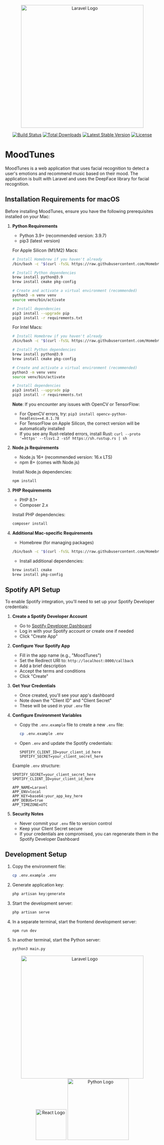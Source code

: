 <p align="center"><a href="https://laravel.com" target="_blank"><img src="https://raw.githubusercontent.com/laravel/art/master/logo-lockup/5%20SVG/2%20CMYK/1%20Full%20Color/laravel-logolockup-cmyk-red.svg" width="400" alt="Laravel Logo"></a></p>

<p align="center">
<a href="https://github.com/laravel/framework/actions"><img src="https://github.com/laravel/framework/workflows/tests/badge.svg" alt="Build Status"></a>
<a href="https://packagist.org/packages/laravel/framework"><img src="https://img.shields.io/packagist/dt/laravel/framework" alt="Total Downloads"></a>
<a href="https://packagist.org/packages/laravel/framework"><img src="https://img.shields.io/packagist/v/laravel/framework" alt="Latest Stable Version"></a>
<a href="https://packagist.org/packages/laravel/framework"><img src="https://img.shields.io/packagist/l/laravel/framework" alt="License"></a>
</p>

# MoodTunes

MoodTunes is a web application that uses facial recognition to detect a user's emotions and recommend music based on their mood. The application is built with Laravel and uses the DeepFace library for facial recognition.



## Installation Requirements for macOS

Before installing MoodTunes, ensure you have the following prerequisites installed on your Mac:

1. **Python Requirements**
   - Python 3.9+ (recommended version: 3.9.7)
   - pip3 (latest version)
   
   For Apple Silicon (M1/M2) Macs:
   ```bash
   # Install Homebrew if you haven't already
   /bin/bash -c "$(curl -fsSL https://raw.githubusercontent.com/Homebrew/install/HEAD/install.sh)"
   
   # Install Python dependencies
   brew install python@3.9
   brew install cmake pkg-config
   
   # Create and activate a virtual environment (recommended)
   python3 -m venv venv
   source venv/bin/activate
   
   # Install dependencies
   pip3 install --upgrade pip
   pip3 install -r requirements.txt
   ```

   For Intel Macs:
   ```bash
   # Install Homebrew if you haven't already
   /bin/bash -c "$(curl -fsSL https://raw.githubusercontent.com/Homebrew/install/HEAD/install.sh)"
   
   # Install Python dependencies
   brew install python@3.9
   brew install cmake pkg-config
   
   # Create and activate a virtual environment (recommended)
   python3 -m venv venv
   source venv/bin/activate
   
   # Install dependencies
   pip3 install --upgrade pip
   pip3 install -r requirements.txt
   ```

   **Note**: If you encounter any issues with OpenCV or TensorFlow:
   - For OpenCV errors, try: `pip3 install opencv-python-headless==4.8.1.78`
   - For TensorFlow on Apple Silicon, the correct version will be automatically installed
   - If you see any Rust-related errors, install Rust: `curl --proto '=https' --tlsv1.2 -sSf https://sh.rustup.rs | sh`

2. **Node.js Requirements**
   - Node.js 16+ (recommended version: 16.x LTS)
   - npm 8+ (comes with Node.js)

   Install Node.js dependencies:
   ```bash
   npm install
   ```

3. **PHP Requirements**
   - PHP 8.1+
   - Composer 2.x
   
   Install PHP dependencies:
   ```bash
   composer install
   ```

4. **Additional Mac-specific Requirements**
   - Homebrew (for managing packages)
   ```bash
   /bin/bash -c "$(curl -fsSL https://raw.githubusercontent.com/Homebrew/install/HEAD/install.sh)"
   ```
   
   - Install additional dependencies:
   ```bash
   brew install cmake
   brew install pkg-config
   ```

## Spotify API Setup

To enable Spotify integration, you'll need to set up your Spotify Developer credentials:

1. **Create a Spotify Developer Account**
   - Go to [Spotify Developer Dashboard](https://developer.spotify.com/dashboard)
   - Log in with your Spotify account or create one if needed
   - Click "Create App"

2. **Configure Your Spotify App**
   - Fill in the app name (e.g., "MoodTunes")
   - Set the Redirect URI to: `http://localhost:8000/callback`
   - Add a brief description
   - Accept the terms and conditions
   - Click "Create"

3. **Get Your Credentials**
   - Once created, you'll see your app's dashboard
   - Note down the "Client ID" and "Client Secret"
   - These will be used in your `.env` file

4. **Configure Environment Variables**
   - Copy the `.env.example` file to create a new `.env` file:
     ```bash
     cp .env.example .env
     ```
   - Open `.env` and update the Spotify credentials:
     ```env
     SPOTIFY_CLIENT_ID=your_client_id_here
     SPOTIFY_SECRET=your_client_secret_here
     ```
   Example `.env` structure:
   ```env
   SPOTIFY_SECRET=your_client_secret_here
   SPOTIFY_CLIENT_ID=your_client_id_here

   APP_NAME=Laravel
   APP_ENV=local
   APP_KEY=base64:your_app_key_here
   APP_DEBUG=true
   APP_TIMEZONE=UTC
   ```

5. **Security Notes**
   - Never commit your `.env` file to version control
   - Keep your Client Secret secure
   - If your credentials are compromised, you can regenerate them in the Spotify Developer Dashboard

## Development Setup

1. Copy the environment file:
   ```bash
   cp .env.example .env
   ```

2. Generate application key:
   ```bash
   php artisan key:generate
   ```

3. Start the development server:
   ```bash
   php artisan serve
   ```

4. In a separate terminal, start the frontend development server:
   ```bash
   npm run dev
   ```

5. In another terminal, start the Python server:
   ```bash
   python3 main.py
   ```

<div align="center">
<img src="https://raw.githubusercontent.com/laravel/art/master/logo-lockup/5%20SVG/2%20CMYK/1%20Full%20Color/laravel-logolockup-cmyk-red.svg" width="400" alt="Laravel Logo">
<br/>
<img src="https://upload.wikimedia.org/wikipedia/commons/a/a7/React-icon.svg" width="100" alt="React Logo">
<img src="https://www.python.org/static/community_logos/python-logo-generic.svg" width="200" alt="Python Logo">
</div>
